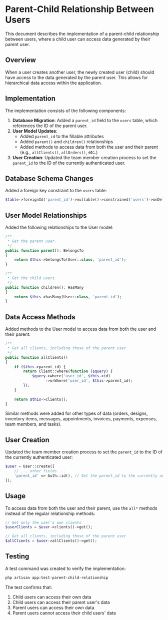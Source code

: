 # Parent-Child Relationship Between Users

This document describes the implementation of a parent-child relationship between users, where a child user can access data generated by their parent user.

## Overview

When a user creates another user, the newly created user (child) should have access to the data generated by the parent user. This allows for hierarchical data access within the application.

## Implementation

The implementation consists of the following components:

1. **Database Migration**: Added a `parent_id` field to the `users` table, which references the ID of the parent user.
2. **User Model Updates**: 
   - Added `parent_id` to the fillable attributes
   - Added `parent()` and `children()` relationships
   - Added methods to access data from both the user and their parent (e.g., `allClients()`, `allOrders()`, etc.)
3. **User Creation**: Updated the team member creation process to set the `parent_id` to the ID of the currently authenticated user.

## Database Schema Changes

Added a foreign key constraint to the `users` table:

```php
$table->foreignId('parent_id')->nullable()->constrained('users')->onDelete('set null');
```

## User Model Relationships

Added the following relationships to the User model:

```php
/**
 * Get the parent user.
 */
public function parent(): BelongsTo
{
    return $this->belongsTo(User::class, 'parent_id');
}

/**
 * Get the child users.
 */
public function children(): HasMany
{
    return $this->hasMany(User::class, 'parent_id');
}
```

## Data Access Methods

Added methods to the User model to access data from both the user and their parent:

```php
/**
 * Get all clients, including those of the parent user.
 */
public function allClients()
{
    if ($this->parent_id) {
        return Client::where(function ($query) {
            $query->where('user_id', $this->id)
                  ->orWhere('user_id', $this->parent_id);
        });
    }
    
    return $this->clients();
}
```

Similar methods were added for other types of data (orders, designs, inventory items, messages, appointments, invoices, payments, expenses, team members, and tasks).

## User Creation

Updated the team member creation process to set the `parent_id` to the ID of the currently authenticated user:

```php
$user = User::create([
    // ... other fields ...
    'parent_id' => Auth::id(), // Set the parent_id to the currently authenticated user
]);
```

## Usage

To access data from both the user and their parent, use the `all*` methods instead of the regular relationship methods:

```php
// Get only the user's own clients
$userClients = $user->clients()->get();

// Get all clients, including those of the parent user
$allClients = $user->allClients()->get();
```

## Testing

A test command was created to verify the implementation:

```bash
php artisan app:test-parent-child-relationship
```

The test confirms that:
1. Child users can access their own data
2. Child users can access their parent user's data
3. Parent users can access their own data
4. Parent users cannot access their child users' data
